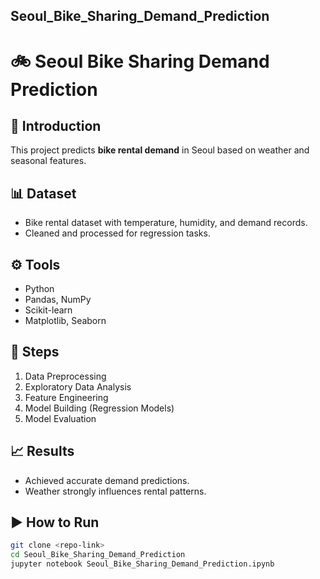 ## Seoul_Bike_Sharing_Demand_Prediction
# 🚲 Seoul Bike Sharing Demand Prediction

## 📌 Introduction
This project predicts **bike rental demand** in Seoul based on weather and seasonal features.

## 📊 Dataset
- Bike rental dataset with temperature, humidity, and demand records.
- Cleaned and processed for regression tasks.

## ⚙️ Tools
- Python
- Pandas, NumPy
- Scikit-learn
- Matplotlib, Seaborn

## 🚀 Steps
1. Data Preprocessing  
2. Exploratory Data Analysis  
3. Feature Engineering  
4. Model Building (Regression Models)  
5. Model Evaluation  

## 📈 Results
- Achieved accurate demand predictions.  
- Weather strongly influences rental patterns.  

## ▶️ How to Run
```bash
git clone <repo-link>
cd Seoul_Bike_Sharing_Demand_Prediction
jupyter notebook Seoul_Bike_Sharing_Demand_Prediction.ipynb
